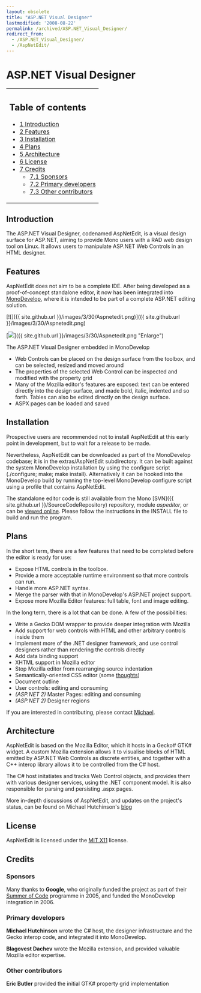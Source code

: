 ```yaml
---
layout: obsolete
title: "ASP.NET Visual Designer"
lastmodified: '2008-08-22'
permalink: /archived/ASP.NET_Visual_Designer/
redirect_from:
  - /ASP.NET_Visual_Designer/
  - /AspNetEdit/
---
```


ASP.NET Visual Designer
=======================

<table>
<col width="100%" />
<tbody>
<tr class="odd">
<td align="left"><h2>Table of contents</h2>
<ul>
<li><a href="#introduction">1 Introduction</a></li>
<li><a href="#features">2 Features</a></li>
<li><a href="#installation">3 Installation</a></li>
<li><a href="#plans">4 Plans</a></li>
<li><a href="#architecture">5 Architecture</a></li>
<li><a href="#license">6 License</a></li>
<li><a href="#credits">7 Credits</a>
<ul>
<li><a href="#sponsors">7.1 Sponsors</a></li>
<li><a href="#primary-developers">7.2 Primary developers</a></li>
<li><a href="#other-contributors">7.3 Other contributors</a></li>
</ul></li>
</ul></td>
</tr>
</tbody>
</table>

Introduction
------------

The ASP.NET Visual Designer, codenamed AspNetEdit, is a visual design surface for ASP.NET, aiming to provide Mono users with a RAD web design tool on Linux. It allows users to manipulate ASP.NET Web Controls in an HTML designer.

Features
--------

AspNetEdit does not aim to be a complete IDE. After being developed as a proof-of-concept standalone editor, it now has been integrated into [MonoDevelop](http://monodevelop.com), where it is intended to be part of a complete ASP.NET editing solution.

[![]({{ site.github.url }}/images/3/30/Aspnetedit.png)]({{ site.github.url }}/images/3/30/Aspnetedit.png)

[![](/skins/common/images/magnify-clip.png)]({{ site.github.url }}/images/3/30/Aspnetedit.png "Enlarge")

The ASP.NET Visual Designer embedded in MonoDevelop

-   Web Controls can be placed on the design surface from the toolbox, and can be selected, resized and moved around
-   The properties of the selected Web Control can be inspected and modified with the property grid
-   Many of the Mozilla editor's features are exposed: text can be entered directly into the design surface, and made bold, italic, indented and so forth. Tables can also be edited directly on the design surface.
-   ASPX pages can be loaded and saved

Installation
------------

Prospective users are recommended not to install AspNetEdit at this early point in development, but to wait for a release to be made.

Nevertheless, AspNetEdit can be downloaded as part of the MonoDevelop codebase; it is in the extras/AspNetEdit subdirectory. It can be built against the system MonoDevelop installation by using the configure script (./configure; make; make install). Alternatively it can be hooked into the MonoDevelop build by running the top-level MonoDevelop configure script using a profile that contains AspNetEdit.

The standalone editor code is still available from the Mono [SVN]({{ site.github.url }}/SourceCodeRepository) repository, module *aspeditor*, or can be [viewed online](http://anonsvn.mono-project.com/viewvc/trunk/aspeditor/). Please follow the instructions in the INSTALL file to build and run the program.

Plans
-----

In the short term, there are a few features that need to be completed before the editor is ready for use:

-   Expose HTML controls in the toolbox.
-   Provide a more acceptable runtime environment so that more controls can run.
-   Handle more ASP.NET syntax.
-   Merge the parser with that in MonoDevelop's ASP.NET project support.
-   Expose more Mozilla Editor features: full table, font and image editing.

 In the long term, there is a lot that can be done. A few of the possibilities:

-   Write a Gecko DOM wrapper to provide deeper integration with Mozilla
-   Add support for web controls with HTML and other arbitrary controls inside them
-   Implement more of the .NET designer framework, and use control designers rather than rendering the controls directly
-   Add data binding support
-   XHTML support in Mozilla editor
-   Stop Mozilla editor from rearranging source indentation
-   Semantically-oriented CSS editor (some [thoughts](http://mjhutchinson.com/journal/2005-14-12/asp_net_and_css))
-   Document outline
-   User controls: editing and consuming
-   *(ASP.NET 2)* Master Pages: editing and consuming
-   *(ASP.NET 2)* Designer regions

If you are interested in contributing, please contact [Michael](mailto:m.j.hutchinson@gmail.com).

Architecture
------------

AspNetEdit is based on the Mozilla Editor, which it hosts in a Gecko\# GTK\# widget. A custom Mozilla extension allows it to visualise blocks of HTML emitted by ASP.NET Web Controls as discrete entities, and together with a C++ interop library allows it to be controlled from the C\# host.

The C\# host initatiates and tracks Web Control objects, and provides them with various designer services, using the .NET component model. It is also responsible for parsing and persisting .aspx pages.

More in-depth discussions of AspNetEdit, and updates on the project's status, can be found on Michael Hutchinson's [blog](http://mjhutchinson.com/journal/category/mono)

License
-------

AspNetEdit is licensed under the [MIT X11](http://www.opensource.org/licenses/mit-license.html) license.

Credits
-------

### Sponsors

Many thanks to **Google**, who originally funded the project as part of their [Summer of Code](http://code.google.com/summerofcode.html) programme in 2005, and funded the MonoDevelop integration in 2006.

### Primary developers

**Michael Hutchinson** wrote the C\# host, the designer infrastructure and the Gecko interop code, and integrated it into MonoDevelop.

**Blagovest Dachev** wrote the Mozilla extension, and provided valuable Mozilla editor expertise.

### Other contributors

**Eric Butler** provided the initial GTK\# property grid implementation

